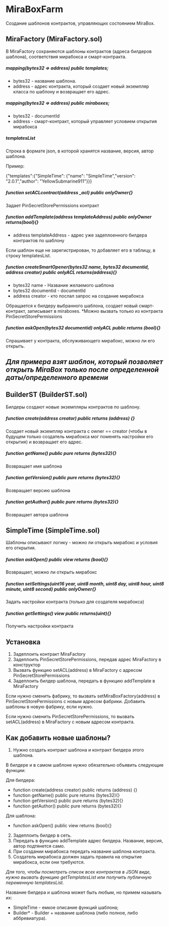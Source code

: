 # MiraBoxFarm
Создание шаблонов контрактов, управляющих состоянием MiraBox.
## MiraFactory (MiraFactory.sol)
В MiraFactory сохраняются шаблоны контрактов (адреса билдеров шаблона), соответствия мирабокса и смарт-контракта.
##### mapping(bytes32 => address) public templates;
- bytes32 - название шаблона.
- address - адрес контракта, который создает новый экземпляр класса по шаблону и возвращает его адрес.

##### mapping(bytes32 => address) public miraboxes;
- bytes32 - documentId
- address - смарт-контракт, который управляет условием открытия мирабокса
##### templatesList
Строка в формате json, в которой хранятся название, версия, автор шаблона.

Пример:

{"templates":{"SimpleTime": {"name": "SimpleTime","version": "2.0.1","author": "YellowSubmarine911"}}}
#####  function setACLcontract(address _acl) public onlyOwner{}
Задает PinSecretStorePermissions контракт
##### function addTemplate(address templateAddress) public onlyOwner returns(bool){}
- address templateAddress - адрес уже задеплоенного билдера контрактов по шаблону

Если шаблон еще не зарегистрирован, то добавляет его в таблицу, в строку templatesList.

##### function createSmartOpener(bytes32 name, bytes32 documentid, address creator) public onlyACL returns(address){}
- bytes32 name - Название желаемого шаблона
- bytes32 documentid - documentId
- address creator - кто послал запрос на создание мирабокса

Обращается к билдеру выбранного шаблона, создает новый смарт-контракт, записывает в miraboxes.
*Можно вызвать только из контракта PinSecretStorePermissions
#####  function askOpen(bytes32 documentid) onlyACL public returns (bool){}
Спрашивает у контракта, обслуживающего мирабокс, можно ли его открыть.
## *Для примера взят шаблон, который позволяет открыть MiraBox только после определенной даты/определенного времени*
## BuilderST (BuilderST.sol)
Билдеры создают новые экземпляры контрактов по шаблону.
##### function create(address creator) public returns (address) {}
Создает новый экземпляр контракта с owner == creator (чтобы в будущем только создатель мирабокса мог поменять настройки его открытия) и возвращает его адрес.
##### function getName() public pure returns (bytes32){}
Возвращает имя шаблона
##### function getVersion() public pure returns (bytes32){}
Возвращает версию шаблона
##### function getAuthor() public pure returns (bytes32){}
Возвращает автора шаблона
## SimpleTime (SimpleTime.sol)
Шаблоны описывают логику - можно ли открыть мирабокс и условия его открытия.
##### function askOpen() public view returns (bool){}
Возвращает, можно ли открыть мирабокс
##### function setSettings(uint16 year, uint8 month, uint8 day, uint8 hour, uint8 minute, uint8 second) public onlyOwner{}
Задать настройки контракта (только для создателя мирабокса)
##### function getSettings() view public returns(uint){}
Получить настройки контракта
## Установка
1) Задеплоить контракт MiraFactory
2) Задеплоить PinSecretStorePermissions, передав адрес MiraFactory в конструктор
3) Вызвать функцию setACL(address) в MiraFactory с адресом PinSecretStorePermissions
4) Задеплоить билдер шаблона, передать в функцию addTemplate в MiraFactory

Если нужно сменить фабрику, то вызвать setMiraBoxFactory(address) в PinSecretStorePermissions с новым адресом фабрики. Добавить шаблоны в новую фабрику, если нужно.

Если нужно сменить PinSecretStorePermissions, то вызвать setACL(address) в MiraFactory  с новым адресом контракта.
## Как добавить новые шаблоны?
1) Нужно создать контракт шаблона и контракт билдера этого шаблона.

В билдере и в самом шаблоне нужно обязательно объявить следующие функции:

Для билдера:

- function create(address creator) public returns (address) {}
- function getName() public pure returns (bytes32){}
- function getVersion() public pure returns (bytes32){}
- function getAuthor() public pure returns (bytes32){}

Для шаблона:

- function askOpen() public view returns (bool){}
2) Задеплоить билдер в сеть.
3) Передать в функцию addTemplate адрес билдера. Название, версия, автор подтянется само. 
4) При создании мирабокса передать название шаблона контракта.
5) Создатель мирабокса должен задать правила на открытие мирабокса, если они требуются.


*Для того, чтобы посмотреть список всех контрактов в JSON виде, нужно вызвать функцию getTemplatesList или получить публичную переменную templatesList.*

Название билдера и шаблона может быть любым, но примем называть их:
- SimpleTime - емкое описание функций шаблона;
- Builder* - Builder + название шаблона (либо полное, либо аббревиатура).
